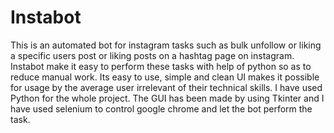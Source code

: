 # Instabot
 This is an automated bot for instagram tasks such as bulk unfollow or liking a specific users post or liking posts on a hashtag page on instagram. 
 Instabot make it easy to perform these tasks with help of python so as to reduce manual work. Its easy to use, simple and clean UI makes it possible for usage by the average user irrelevant of their technical skills.
 I have used Python for the whole project. The GUI has been made by using Tkinter and I have used selenium to control google chrome and let the bot perform the task.
 
